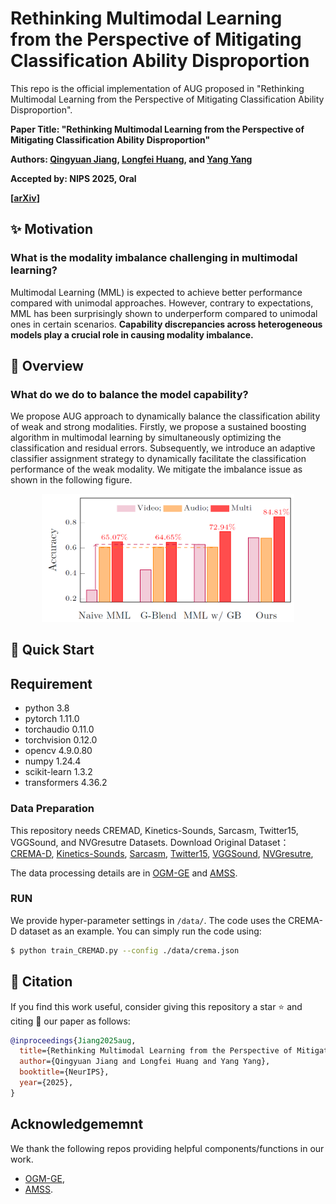 # Rethinking Multimodal Learning from the Perspective of Mitigating Classification Ability Disproportion

This repo is the official implementation of AUG proposed in "Rethinking Multimodal Learning from the Perspective of Mitigating Classification Ability Disproportion".

**Paper Title: "Rethinking Multimodal Learning from the Perspective of Mitigating Classification Ability Disproportion"**

**Authors: [Qingyuan Jiang](https://jiangqy.github.io/), [Longfei Huang](https://hlf404.github.io/), and [Yang Yang](http://home.njustkmg.cn:4056/Introduction-cn.html)**

**Accepted by: NIPS 2025, Oral**

**[[arXiv]()]** 

## ✨ Motivation

### **What is the modality imbalance challenging in multimodal learning?**

Multimodal Learning (MML) is expected to achieve better performance compared with unimodal approaches. However, contrary to expectations, MML has been surprisingly shown to underperform compared to unimodal ones in certain scenarios. **Capability discrepancies across heterogeneous models play a crucial role in causing modality imbalance.**

## 📖 Overview

### **What do we do to balance the model capability?**

We propose AUG approach to dynamically balance the classification ability of weak and strong modalities. Firstly, we propose a sustained boosting algorithm in multimodal learning by simultaneously optimizing the classification and residual errors. Subsequently, we introduce an adaptive classifier assignment strategy to dynamically facilitate the classification performance of the weak modality. We mitigate the imbalance issue as shown in the following figure.

<div  align="center">    
<img src="image/intro.png" width = "80%" />
</div>

## 🚀 Quick Start

## Requirement

* python 3.8
* pytorch 1.11.0
* torchaudio 0.11.0
* torchvision 0.12.0
* opencv 4.9.0.80
* numpy 1.24.4
* scikit-learn 1.3.2
* transformers 4.36.2

### Data Preparation

This repository needs CREMAD, Kinetics-Sounds, Sarcasm, Twitter15, VGGSound, and NVGresutre Datasets.
Download Original Dataset：
[CREMA-D](https://github.com/CheyneyComputerScience/CREMA-D),
[Kinetics-Sounds](https://github.com/cvdfoundation/kinetics-dataset),
[Sarcasm](https://github.com/feiLinX/Multi-modal-Sarcasm-Detection),
[Twitter15](https://github.com/jefferyYu/TomBERT),
[VGGSound](https://www.robots.ox.ac.uk/~vgg/data/vggsound/),
[NVGresutre](https://research.nvidia.com/publication/2016-06_online-detection-and-classification-dynamic-hand-gestures-recurrent-3d),

The data processing details are in [OGM-GE](https://github.com/GeWu-Lab/OGM-GE_CVPR2022/tree/main) and [AMSS](https://github.com/njustkmg/TPAMI-AMSS).

### RUN

We provide hyper-parameter settings in `/data/`. The code uses the CREMA-D dataset as an example. You can simply run the code using:

```bash
$ python train_CREMAD.py --config ./data/crema.json
```

## 📘 Citation

If you find this work useful, consider giving this repository a star ⭐️ and citing 📑 our paper as follows:

```bibtex
@inproceedings{Jiang2025aug,
  title={Rethinking Multimodal Learning from the Perspective of Mitigating Classification Ability Disproportion},
  author={Qingyuan Jiang and Longfei Huang and Yang Yang},
  booktitle={NeurIPS},
  year={2025},
}
```

## Acknowledgememnt

We thank the following repos providing helpful components/functions in our work. 
* [OGM-GE](https://github.com/GeWu-Lab/OGM-GE_CVPR2022),
* [AMSS](https://github.com/njustkmg/TPAMI-AMSS).

